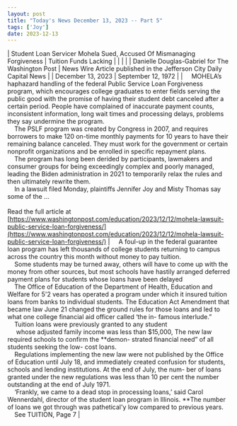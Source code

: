 ```yaml
---
layout: post
title: "Today's News December 13, 2023 -- Part 5"
tags: ['Joy']
date: 2023-12-13
---
```


| Student Loan Servicer Mohela Sued, Accused Of Mismanaging Forgiveness | Tuition Funds Lacking |
|  |  |
| Danielle Douglas-Gabriel for The Washington Post | News Wire Article published in the Jefferson City Daily Capital News |
| December 13, 2023 | September 12, 1972 |
| &nbsp;&nbsp;&nbsp;&nbsp;MOHELA’s haphazard handling of the federal Public Service Loan Forgiveness program, which encourages college graduates to enter fields serving the public good with the promise of having their student debt canceled after a certain period. People have complained of inaccurate payment counts, inconsistent information, long wait times and processing delays, problems they say undermine the program.<br>&nbsp;&nbsp;&nbsp;&nbsp;The PSLF program was created by Congress in 2007, and requires borrowers to make 120 on-time monthly payments for 10 years to have their remaining balance canceled. They must work for the government or certain nonprofit organizations and be enrolled in specific repayment plans.<br>&nbsp;&nbsp;&nbsp;&nbsp;The program has long been derided by participants, lawmakers and consumer groups for being exceedingly complex and poorly managed, leading the Biden administration in 2021 to temporarily relax the rules and then ultimately rewrite them.<br>&nbsp;&nbsp;&nbsp;&nbsp;In a lawsuit filed Monday, plaintiffs Jennifer Joy and Misty Thomas say some of the  ...<br><br>Read the full article at<br>[https://www.washingtonpost.com/education/2023/12/12/mohela-lawsuit-public-service-loan-forgiveness/](https://www.washingtonpost.com/education/2023/12/12/mohela-lawsuit-public-service-loan-forgiveness/) | &nbsp;&nbsp;&nbsp;&nbsp;A foul-up in the federal guarantee loan program has left thousands of college students returning to campus across the country this month without money to pay tuition.<br>&nbsp;&nbsp;&nbsp;&nbsp;Some students may be turned away, others will have to come up with the money from other sources, but most schools have hastily arranged deferred payment plans for students whose loans have been delayed<br>&nbsp;&nbsp;&nbsp;&nbsp;The Office of Education of the Department of Health, Education and Welfare for 5'2 vears has operated a program under which it insured tuition loans from banks to individual students. The Education Act Amendment that became law June 21 changed the ground rules for those loans and led to what one college financial aid officer called ‘the in- famous interlude.”<br>&nbsp;&nbsp;&nbsp;&nbsp;Tuition loans were previously granted to any student<br>&nbsp;&nbsp;&nbsp;&nbsp; whose adjusted family income was less than $15,000, The new law required schools to confirm the **demon- strated financial need” of all students seeking the low- cost loans.<br>&nbsp;&nbsp;&nbsp;&nbsp;Regulations implementing the new law were not published by the Office of Education until July 18, and immediately created confusion for students, schools and lending institutions. At the end of July, the num- ber of loans granted under the new regulations was less than 10 per cent the number outstanding at the end of July 1971.<br>&nbsp;&nbsp;&nbsp;&nbsp;‘Frankly, we came to a dead stop in processing loans,’ said Carol Wennerdahl, director of the student loan program in Illinois. **The number of loans we got through was pathetical'y low compared to previous years.<br>&nbsp;&nbsp;&nbsp;&nbsp;See TUITION, Page 7  |